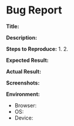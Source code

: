 # Bug Report

**Title:**

**Description:**

**Steps to Reproduce:**
1. 
2. 

**Expected Result:**

**Actual Result:**

**Screenshots:**

**Environment:**
- Browser:
- OS:
- Device: